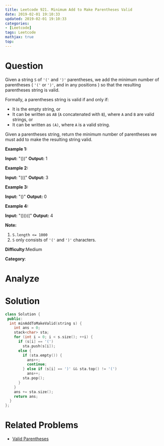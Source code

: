 ```yaml
---
title: Leetcode 921. Minimum Add to Make Parentheses Valid
date: 2019-02-01 19:10:33
updated: 2019-02-01 19:10:33
categories: 
- [Leetcode]
tags: Leetcode
mathjax: true
top:
---
```


# Question

Given a string `S`  of  `'('`  and  `')'`  parentheses, we add the minimum number of parentheses (  `'('`  or  `')'`, and in any positions ) so that the resulting parentheses string is valid.

Formally, a parentheses string is valid if and only if:

-   It is the empty string, or
-   It can be written as  `AB` (`A`  concatenated with  `B`), where  `A`  and  `B`  are valid strings, or
-   It can be written as  `(A)`, where  `A`  is a valid string.

Given a parentheses string, return the minimum number of parentheses we must add to make the resulting string valid.

**Example 1:**

**Input:** "())"
**Output:** 1

**Example 2:**

**Input:** "((("
**Output:** 3

**Example 3:**

**Input:** "()"
**Output:** 0

**Example 4:**

**Input:** "()))(("
**Output:** 4

**Note:**

1. `S.length <= 1000`
2. `S`  only consists of  `'('`  and  `')'`  characters.

**Difficulty**:Medium

**Category**:

<!-- more -->

# Analyze

# Solution

```cpp
class Solution {
 public:
  int minAddToMakeValid(string s) {
    int ans = 0;
    stack<char> sta;
    for (int i = 0; i < s.size(); ++i) {
      if (s[i] == '(')
        sta.push(s[i]);
      else {
        if (sta.empty()) {
          ans++;
          continue;
        } else if (s[i] == ')' && sta.top() != '(')
          ans++;
        sta.pop();
      }
    }
    ans += sta.size();
    return ans;
  }
};
```

# Related Problems

* [Valid Parentheses](../Leetcode-20-Valid-Parentheses/)